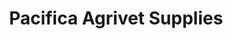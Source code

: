 ---
title: "Pacifica Agrivet Supplies"
url: /cagayan-de-oro-city/pacifica-agrivet-supplies/
shop: Baustoffe
---